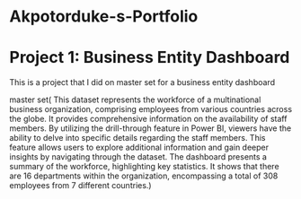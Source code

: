 # Akpotorduke-s-Portfolio

# Project 1: Business Entity Dashboard

This is a project that I did on master set for a business entity dashboard

master set(  This dataset represents the workforce of a multinational business organization, comprising employees from various countries across the globe. It provides comprehensive information on the availability of staff members.
By utilizing the drill-through feature in Power BI, viewers have the ability to delve into specific details regarding the staff members. This feature allows users to explore additional information and gain deeper insights by navigating through the dataset.
The dashboard presents a summary of the workforce, highlighting key statistics. It shows that there are 16 departments within the organization, encompassing a total of 308 employees from 7 different countries.)
